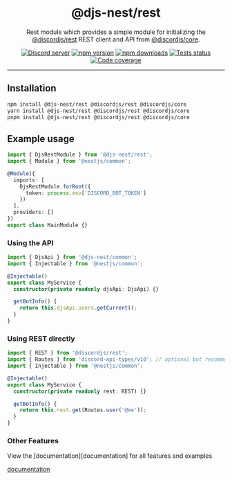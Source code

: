 <div align="center">
    <h1>@djs-nest/rest</h1>
    Rest module which provides a simple module for initializing the <a href="https://github.com/discordjs/discord.js/tree/main/packages/rest">@discordjs/rest</a> REST client and API from <a href="https://github.com/discordjs/discord.js/tree/main/packages/core">@discordjs/core</a>.
    <br/>
    <p>
        <a href="https://discord.gg/djs"><img src="https://img.shields.io/discord/222078108977594368?color=5865F2&logo=discord&logoColor=white" alt="Discord server" /></a>
		<a href="https://www.npmjs.com/package/@djs-nest/rest"><img src="https://img.shields.io/npm/v/@djs-nest/rest.svg?maxAge=3600" alt="npm version" /></a>
		<a href="https://www.npmjs.com/package/@djs-nest/rest"><img src="https://img.shields.io/npm/dt/@djs-nest/rest.svg?maxAge=3600" alt="npm downloads" /></a>
		<a href="https://github.com/djs-nest/djs-nest/actions"><img src="https://github.com/djs-nest/djs-nest/actions/workflows/test.yml/badge.svg" alt="Tests status" /></a>
		<a href="https://codecov.io/gh/djs-nest/djs-nest" ><img src="https://codecov.io/gh/djs-nest/djs-nest/branch/main/graph/badge.svg?precision=2" alt="Code coverage" /></a>
	</p>
</div>

---

## Installation

```bash
npm install @djs-nest/rest @discordjs/rest @discordjs/core
yarn install @djs-nest/rest @discordjs/rest @discordjs/core
pnpm install @djs-nest/rest @discordjs/rest @discordjs/core
```

## Example usage

```ts
import { DjsRestModule } from '@djs-nest/rest';
import { Module } from '@nestjs/common';

@Module({
  imports: [
    DjsRestModule.forRoot({
      token: process.env['DISCORD_BOT_TOKEN']
    })
  ],
  providers: []
})
export class MainModule {}
```

### Using the API

```ts
import { DjsApi } from '@djs-nest/common';
import { Injectable } from '@nestjs/common';

@Injectable()
export class MyService {
  constructor(private readonly djsApi: DjsApi) {}

  getBotInfo() {
    return this.djsApi.users.getCurrent();
  }
}
```

### Using REST directly

```ts
import { REST } from '@discordjs/rest';
import { Routes } from 'discord-api-types/v10'; // optional but recommended, to use the types for routes
import { Injectable } from '@nestjs/common';

@Injectable()
export class MyService {
  constructor(private readonly rest: REST) {}

  getBotInfo() {
    return this.rest.get(Routes.user('@me'));
  }
}
```

### Other Features

View the [documentation][documentation] for all features and examples

[documentation](https://djs-nest.github.io/djs-nest/)
